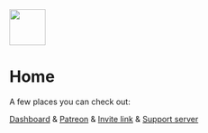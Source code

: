 
<img src="https://docs.alisha.se/imgs/docs.png" align="top" style="height: 64px"/>

# Home


A few places you can check out:

 [Dashboard](https://alisha.se/servers) & [Patreon](https://google.com) & [Invite link](https://google.com) & [Support server](https://google.com)
 
 


